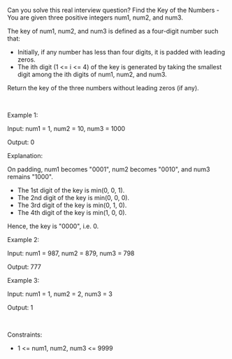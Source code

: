 Can you solve this real interview question? Find the Key of the Numbers - You are given three positive integers num1, num2, and num3.

The key of num1, num2, and num3 is defined as a four-digit number such that:

 * Initially, if any number has less than four digits, it is padded with leading zeros.
 * The ith digit (1 <= i <= 4) of the key is generated by taking the smallest digit among the ith digits of num1, num2, and num3.

Return the key of the three numbers without leading zeros (if any).

 

Example 1:

Input: num1 = 1, num2 = 10, num3 = 1000

Output: 0

Explanation:

On padding, num1 becomes "0001", num2 becomes "0010", and num3 remains "1000".

 * The 1st digit of the key is min(0, 0, 1).
 * The 2nd digit of the key is min(0, 0, 0).
 * The 3rd digit of the key is min(0, 1, 0).
 * The 4th digit of the key is min(1, 0, 0).

Hence, the key is "0000", i.e. 0.

Example 2:

Input: num1 = 987, num2 = 879, num3 = 798

Output: 777

Example 3:

Input: num1 = 1, num2 = 2, num3 = 3

Output: 1

 

Constraints:

 * 1 <= num1, num2, num3 <= 9999
